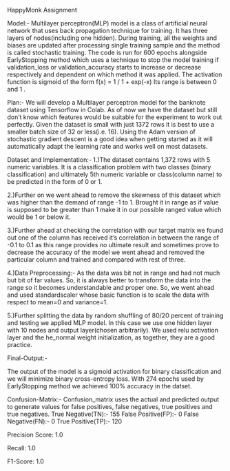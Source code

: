 HappyMonk Assignment


Model:-
Multilayer perceptron(MLP) model is a class of artificial neural network that uses back propagation technique for training. It has three layers of nodes(including one hidden). During training, all the weights and biases are updated after processing single training sample and the method is called stochastic training. The code is run for 600 epochs alongside EarlyStopping method which uses a technique to stop the model training if validation_loss or validation_accuracy starts to increase or decrease respectively and dependent on which method it was applied. The activation function is sigmoid of the form f(x) = 1 / 1 + exp(-x) Its range is between 0 and 1 . 

Plan:-
We will develop a Multilayer perceptron model for the banknote dataset using Tensorflow in Colab. As of now we have the dataset but still don’t know which features would be suitable for the experiment to work out perfectly.
Given the dataset is small with just 1372 rows it is best to use a smaller batch size of 32 or less(i.e. 16). Using the Adam version of stochastic gradient descent is a good idea when getting started as it will automatically adapt the learning rate and works well on most datasets.

Dataset and Implementation:-
1.)The dataset contains 1,372 rows with 5 numeric variables. It is a classification problem with two classes (binary classification) and ultimately 5th numeric variable or class(column name) to be predicted in the form of 0 or 1.

2.)Further on we went ahead to remove the skewness of this dataset which was higher than the demand of range -1 to 1. Brought it in range as if value is supposed to be greater than 1 make it in our possible ranged value which would be 1 or below it.

3.)Further ahead at checking the correlation with our target matrix we found out one of the column has received it’s correlation in between the range of -0.1 to 0.1 as this range provides no ultimate result and sometimes prove to decrease the accuracy of the model we went ahead and removed the particular column and trained and compared with rest of three.

4.)Data Preprocessing:- As the data was bit not in range and had not much but bit of far values. So, it is always better to transform the data into the range so it becomes understandable and proper one. So, we went ahead and used standardscaler whose basic function is to scale the data with respect to mean=0 and variance=1.

5.)Further splitting the data by random shuffling of 80/20 percent of training and testing we applied MLP model. In this case we use one hidden layer with 10 nodes and output layer(chosen arbitrarily). We used relu activation layer and the he_normal weight initialization, as together, they are a good practice.

Final-Output:-

The output of the model is a sigmoid activation for binary classification and we will minimize binary cross-entropy loss. With 274 epochs used by EarlyStopping method we achieved 100% accuracy in the datset.

Confusion-Matrix:- Confusion_matrix uses the actual and predicted output to generate values for false positives, false negatives, true positives and true negatives.
True Negative(TN):- 155
False Positive(FP):- 0
False Negative(FN):- 0
True Positive(TP):- 120

Precision Score:  1.0

Recall:  1.0

F1-Score:  1.0

